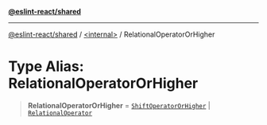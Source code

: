 [**@eslint-react/shared**](../../README.md)

***

[@eslint-react/shared](../../README.md) / [\<internal\>](../README.md) / RelationalOperatorOrHigher

# Type Alias: RelationalOperatorOrHigher

> **RelationalOperatorOrHigher** = [`ShiftOperatorOrHigher`](ShiftOperatorOrHigher.md) \| [`RelationalOperator`](RelationalOperator.md)
